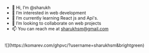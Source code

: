 - 👋 Hi, I’m @sharukh
- 👀 I’m interested in web development
- 🌱 I’m currently learning React js and Api's. 
- 💞️ I’m looking to collaborate on web projects
- 📫 You can reach me at sharukhsm@gmail.com
 <br />
 ![](https://komarev.com/ghpvc/?username=sharukhsm&brightgreen)

<!---
sharukhsm/sharukhsm is a ✨ special ✨ repository because its `README.md` (this file) appears on your GitHub profile.
You can click the Preview link to take a look at your changes.
--->
